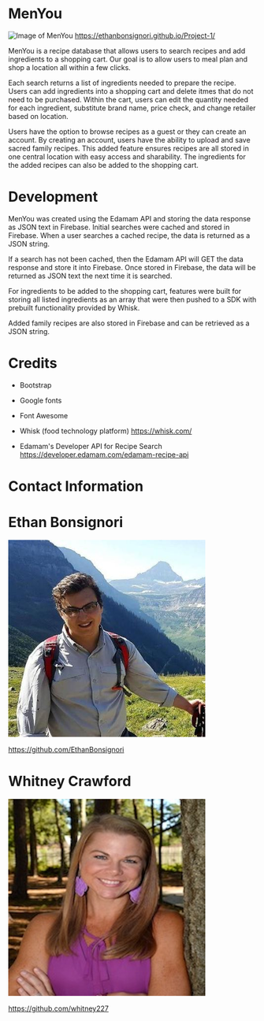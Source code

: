 # MenYou

![Image of MenYou](assets/images/MenYou-image.png)
https://ethanbonsignori.github.io/Project-1/

MenYou is a recipe database that allows users to search recipes and add ingredients to a shopping cart. Our goal is to allow users to meal plan and shop a location all within a few clicks.

Each search returns a list of ingredients needed to prepare the recipe.  Users can add ingredients into a shopping cart and delete itmes that do not need to be purchased.  Within the cart, users can edit the quantity needed for each ingredient, substitute brand name, price check, and change retailer based on location.

Users have the option to browse recipes as a guest or they can create an account. By creating an account, users have the ability to upload and save sacred family recipes.  This added feature ensures recipes are all stored in one central location with easy access and sharability.  The ingredients for the added recipes can also be added to the shopping cart.

# Development

MenYou was created using the Edamam API and storing the data response as JSON text in Firebase.  Initial searches were cached and stored in Firebase.  When a user searches a cached recipe, the data is returned as a JSON string.

If a search has not been cached, then the Edamam API will GET the data response and store it into Firebase.  Once stored in Firebase, the data will be returned as JSON text the next time it is searched.

For ingredients to be added to the shopping cart, features were built for storing all listed ingredients as an array that were then pushed to a SDK with prebuilt functionality provided by Whisk.

Added family recipes are also stored in Firebase and can be retrieved as a JSON string.

# Credits

* Bootstrap

* Google fonts

* Font Awesome

* Whisk (food technology platform)
https://whisk.com/

* Edamam's Developer API for Recipe Search
https://developer.edamam.com/edamam-recipe-api

# Contact Information

# Ethan Bonsignori
![Ethan Photo](assets/images/Ethan.jpeg)

https://github.com/EthanBonsignori

# Whitney Crawford
![Whitney Photo](assets/images/Whitney.jpg)

https://github.com/whitney227




